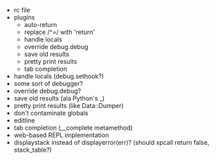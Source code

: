   * rc file
  * plugins
    * auto-return
    * replace /^=/ with 'return'
    * handle locals
    * override debug.debug
    * save old results
    * pretty print results
    * tab completion
  * handle locals (debug.sethook?)
  * some sort of debugger?
  * override debug.debug?
  * save old results (ala Python's \_)
  * pretty print results (like Data::Dumper)
  * don't contaminate globals
  * editline
  * tab completion (\_\_complete metamethod)
  * web-based REPL implementation
  * displaystack instead of displayerror(err)? (should xpcall return false, stack\_table?)
